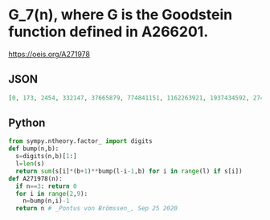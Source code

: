 # G\_7\(n\), where G is the Goodstein function defined in A266201\.
https://oeis.org/A271978
## JSON
```JSON
[0, 173, 2454, 332147, 37665879, 774841151, 1162263921, 1937434592, 2749609302, 3486784574, 3486786855, 3487116548, 3524450280]
```
## Python
```Python
from sympy.ntheory.factor_ import digits
def bump(n,b):
  s=digits(n,b)[1:]
  l=len(s)
  return sum(s[i]*(b+1)**bump(l-i-1,b) for i in range(l) if s[i])
def A271978(n):
  if n==3: return 0
  for i in range(2,9):
    n=bump(n,i)-1
  return n # _Pontus von Brömssen_, Sep 25 2020
```

